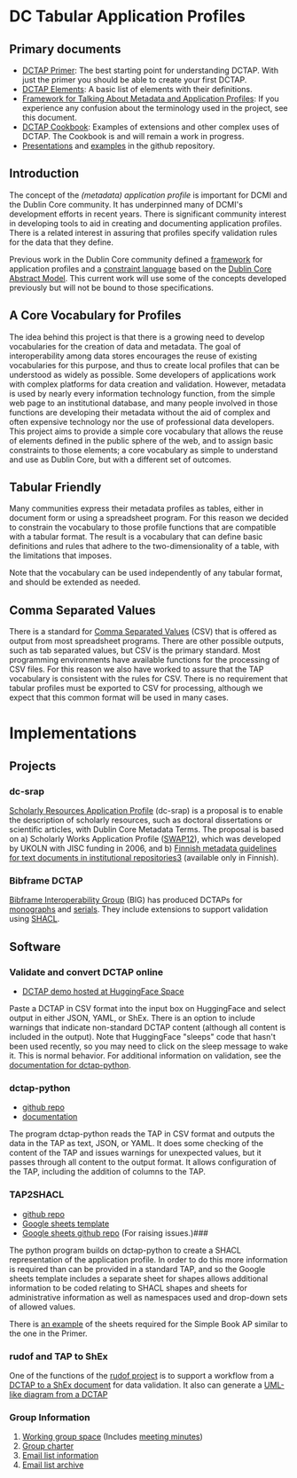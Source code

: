
# DC Tabular Application Profiles

## Primary documents

* [DCTAP Primer](https://dcmi.github.io/dctap/TAPprimer.html): The best starting point for understanding DCTAP. With just the primer you should be able to create your first DCTAP.
* [DCTAP Elements](https://dcmi.github.io/dctap/TAPelements.html): A basic list of elements with their definitions.
* [Framework for Talking About Metadata and Application Profiles](https://dcmi.github.io/dctap/talking\_about\_metadata.html): If you experience any confusion about the terminology used in the project, see this document.
* [DCTAP Cookbook](https://dcmi.github.io/dctap/DCTAP-Cookbook.html): Examples of extensions and other complex uses of DCTAP. The Cookbook is and will remain a work in progress.
* [Presentations](https://github.com/dcmi/dctap/tree/main/media) and [examples](https://github.com/dcmi/dctap/tree/main/examples) in the github repository. 

## Introduction

The concept of the <em>(metadata) application profile</em> is important for DCMI and the Dublin Core community. It has underpinned many of DCMI's development efforts in recent years. There is significant community interest in developing tools to aid in creating and documenting application profiles. There is a related interest in assuring that profiles specify validation rules for the data that they define.  

Previous work in the Dublin Core community defined a [framework](/specifications/dublin-core/singapore-framework/) for application profiles and a [constraint language](http://www.dublincore.org/specifications/dublin-core/dc-dsp/) based on the [Dublin Core Abstract Model](http://www.dublincore.org/specifications/dublin-core/abstract-model/). This current work will use some of the concepts developed previously but will not be bound to those specifications.

## A Core Vocabulary for Profiles

The idea behind this project is that there is a growing need to develop vocabularies for the creation of data and metadata. The goal of interoperability among data stores encourages the reuse of existing vocabularies for this purpose, and thus to create local profiles that can be understood as widely as possible. Some developers of applications work with complex platforms for data creation and validation. However, metadata is used by nearly every information technology function, from the simple web page to an institutional database, and many people involved in those functions are developing their metadata without the aid of complex and often expensive technology nor the use of professional data developers. This project aims to provide a simple core vocabulary that allows the reuse of elements defined in the public sphere of the web, and to assign basic constraints to those elements; a core vocabulary as simple to understand and use as Dublin Core, but with a different set of outcomes.

## Tabular Friendly

Many communities express their metadata profiles as tables, either in document form or using a spreadsheet program. For this reason we decided to constrain the vocabulary to those profile functions that are compatible with a tabular format. The result is a vocabulary that can define basic definitions and rules that adhere to the two-dimensionality of a table, with the limitations that imposes.

Note that the vocabulary can be used independently of any tabular format, and should be extended as needed.

## Comma Separated Values

There is a standard for [Comma Separated Values](https://tools.ietf.org/html/rfc4180) (CSV) that is offered as output from most spreadsheet programs. There are other possible outputs, such as tab separated values, but CSV is the primary standard. Most programming environments have available functions for the processing of CSV files. For this reason we also have worked to assure that the TAP vocabulary is consistent with the rules for CSV. There is no requirement that tabular profiles must be exported to CSV for processing, although we expect that this common format will be used in many cases.

# Implementations

## Projects
### dc-srap
[Scholarly Resources Application Profile](https://github.com/dcmi/dc-srap/tree/main) (dc-srap) is a proposal is to enable the description of scholarly resources, such as doctoral dissertations or scientific articles, with Dublin Core Metadata Terms. The proposal is based on a) Scholarly Works Application Profile ([SWAP12](http://www.ukoln.ac.uk/repositories/digirep/index/Scholarly_Works_Application_Profile)), which was developed by UKOLN with JISC funding in 2006, and b) [Finnish metadata guidelines for text documents in institutional repositories3](https://www.kiwi.fi/display/Julkaisuarkistopalvelut/Metadatasuositus+julkaisuarkistojen+tekstiaineistolle) (available only in Finnish).

### Bibframe DCTAP
[Bibframe Interoperability Group](https://github.com/bf-interop/DCTap/) (BIG) has produced DCTAPs for [monographs](https://bibframe.org/DCTap/Monograph_DCTAP) and [serials](https://bibframe.org/DCTap/Serials_DCTAP). They include extensions to support validation using [SHACL](https://www.w3.org/TR/shacl/).

## Software

### Validate and convert DCTAP online
* [DCTAP demo hosted at HuggingFace Space](https://huggingface.co/spaces/dcmi/dctap2shex)

Paste a DCTAP in CSV format into the input box on HuggingFace and select output in either JSON, YAML, or ShEx. There is an option to include warnings that indicate non-standard DCTAP content (although all content is included in the output). Note that HuggingFace "sleeps" code that hasn't been used recently, so you may need to click on the sleep message to wake it. This is normal behavior. For additional information on validation, see the [documentation for dctap-python](https://dctap-python.readthedocs.io/en/latest/).
    
### dctap-python
* [github repo](https://github.com/dcmi/dctap-python)
* [documentation](https://dctap-python.readthedocs.io/en/latest/)

The program dctap-python reads the TAP in CSV format and outputs the data in the TAP as text, JSON, or YAML. It does some checking of the content of the TAP and issues warnings for unexpected values, but it passes through all content to the output format. It allows configuration of the TAP, including the addition of columns to the TAP.

### TAP2SHACL
* [github repo](https://github.com/philbarker/TAP2SHACL)
* [Google sheets template](https://docs.google.com/spreadsheets/d/1A1l2ouF07yXWpHzeA6d6j9FRmXIxrcPsRCEbTvgTNKQ/edit?usp=sharing)
* [Google sheets github repo](https://github.com/philbarker/DCTAPTemplateForGoogleSheets) (For raising issues.)###

The python program builds on dctap-python to create a SHACL representation of the application profile. In order to do this more information is required than can be provided in a standard TAP, and so the Google sheets template includes a separate sheet for shapes allows additional information to be coded relating to SHACL shapes and sheets for administrative information as well as namespaces used and drop-down sets of allowed values.

There is [an example](https://docs.google.com/spreadsheets/d/1UkYPGkRo9pcxQYZG9E460pMg_WjKAoJO-Z6gwQXXl6M/edit?usp=sharing) of the sheets required for the Simple Book AP similar to the one in the Primer.

### rudof and TAP to ShEx

One of the functions of the [rudof project](https://github.com/rudof-project/rudof) is to support a workflow from a [DCTAP to a ShEx document](https://github.com/rudof-project/rudof/wiki/(DCTap-%E2%86%92-ShEx)-Convert-a-CSV-file-in-DCTap-to-a-ShEx-schema) for data validation. It also can generate a [UML-like diagram from a DCTAP](https://github.com/rudof-project/rudof/wiki/(DCTap-%E2%86%92-SVG-PNG)-Convert-a-CSV-file-in-DCTap-to-an-UML%E2%80%90like-visualization-in-SVG-PNG-...)

### Group Information
1. [Working group space](https://github.com/dcmi/dcap/blob/master/README.md) (Includes [meeting minutes](https://github.com/dcmi/dcap/tree/master/meetings))
1. [Group charter](http://www.dublincore.org/groups/application_profiles_ig/)
1. [Email list information](https://lists.dublincore.org/mailman/listinfo/application-profiles-ig)
1. [Email list archive](https://lists.dublincore.org/pipermail/application-profiles-ig/)
